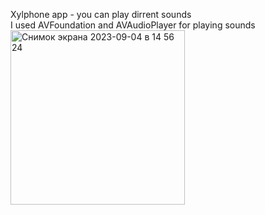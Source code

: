 Xylphone app - you can play dirrent sounds    
I used AVFoundation and AVAudioPlayer for playing sounds    
<img width="279" alt="Снимок экрана 2023-09-04 в 14 56 24" src="https://github.com/AnastasijaShahova/IosProjects/assets/70802206/a7d9b9fb-2f32-49cb-9203-2501032bae2c">
